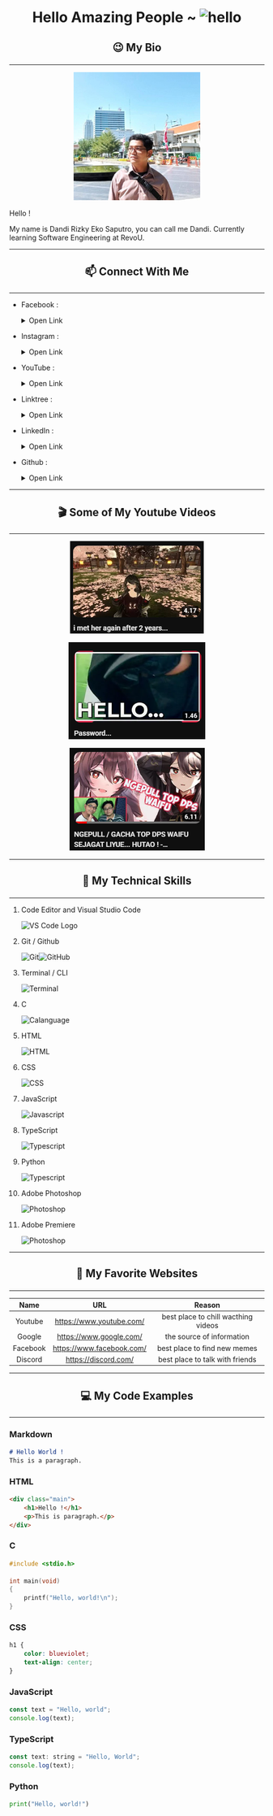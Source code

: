 # <p align = "center">Hello Amazing People ~ <img src="https://raw.githubusercontent.com/DandiRizkyy/slackmoji/master/emoji/blob/blob-wave-gif.gif" width="50px" height="50px" alt="hello">

## <p align = "center">😉 My Bio
---

<p align="center"> <img src="./assets/me.jpg" width="250"/></p>

Hello ! 
<p>My name is Dandi Rizky Eko Saputro, you can call me Dandi. Currently learning Software Engineering at RevoU. 

-----
## <p align = "center"> 📫 Connect With Me  
-----
- Facebook : <details><summary>Open Link</summary>
[Dandi Rizky Eko Saputro](https://www.facebook.com/dandirizkyy94/)
![Facebook Photo](./assets/myfacebook.png)

- Instagram : <details><summary>Open Link</summary>
[@dand_ndi](https://www.instagram.com/dand_ndi/?hl=id)
![<p align = "center">Instagram Photo](./assets/myinstagram.png)

- YouTube : <details><summary>Open Link</summary>[Danzyko](https://www.youtube.com/@Danzyko/about)\
![YouTube Photo](./assets/myyt.png)

- Linktree : <details><summary>Open Link</summary>[link.tree/Danzyko](https://linktr.ee/Danzyko?fbclid=IwAR1lXNo3tazSDnpp9comVpR_2bT0GcANjvOfU1PFdTBi5qZkrdgw0jLNs6M)
![linktree Photo](./assets/mylinktree.png)

- LinkedIn : <details><summary>Open Link</summary>[Dandi Rizky](https://www.linkedin.com/in/dandirizkyy/)
![Linkedin Photo](./assets/mylinkedin.png)

- Github : <details><summary>Open Link</summary>[DandiRizkyy](https://github.com/DandiRizkyy)
![Github Photo](./assets/mygithub.png)

---
## <p align = "center">🎬 Some of My Youtube Videos
---

[<p align = "center">![Watch the video](./assets/ytcover2.png)](https://www.youtube.com/watch?v=XMTjWsN4OfI)

[<p align = "center">![Watch the video](./assets/ytcover1.png)](https://youtu.be/ULYp-qjuM6w)

[<p align = "center">![Watch the video](./assets/ytcover3.png)](https://youtu.be/1Cbu7IhZxys)

---
## <p align ="center">💼 My Technical Skills
---
1. Code Editor and Visual Studio Code <p><img height="20" title="VSCode" alt="VS Code Logo" src="https://upload.wikimedia.org/wikipedia/commons/thumb/9/9a/Visual_Studio_Code_1.35_icon.svg/2048px-Visual_Studio_Code_1.35_icon.svg.png">

2. Git / Github <p><img height="20" title="Git" alt="Git" src="https://avatars.githubusercontent.com/u/18133?s=200&v=4"><img height="20" title="GitHub" alt="GitHub" src="https://github.githubassets.com/images/modules/logos_page/GitHub-Mark.png">

3. Terminal / CLI <p><img height="15" title="Terminal" alt="Terminal" src="https://upload.wikimedia.org/wikipedia/commons/thumb/5/51/Windows_Terminal_logo.svg/2560px-Windows_Terminal_logo.svg.png">

4. C <p><img height="20" title="Clang" alt="Calanguage" src="https://upload.wikimedia.org/wikipedia/commons/thumb/1/18/C_Programming_Language.svg/1200px-C_Programming_Language.svg.png">

5. HTML <p><img height="30" title="HTML" alt="HTML" src="https://upload.wikimedia.org/wikipedia/commons/thumb/6/61/HTML5_logo_and_wordmark.svg/2048px-HTML5_logo_and_wordmark.svg.png">

6. CSS <p><img height="30" title="CSS" alt="CSS" src="https://upload.wikimedia.org/wikipedia/commons/thumb/d/d5/CSS3_logo_and_wordmark.svg/1452px-CSS3_logo_and_wordmark.svg.png">

7. JavaScript <p><img height="30" title="Javascript" alt="Javascript" src="https://upload.wikimedia.org/wikipedia/commons/6/6a/JavaScript-logo.png">

8. TypeScript <p><img height="30" title="Typescript" alt="Typescript" src="https://upload.wikimedia.org/wikipedia/commons/thumb/4/4c/Typescript_logo_2020.svg/1200px-Typescript_logo_2020.svg.png">

9. Python <p><img height="30" title="Typescript" alt="Typescript" src="https://upload.wikimedia.org/wikipedia/commons/thumb/c/c3/Python-logo-notext.svg/1869px-Python-logo-notext.svg.png">

10. Adobe Photoshop <p><img height="30" title="PS" alt="Photoshop" src="https://upload.wikimedia.org/wikipedia/commons/thumb/a/af/Adobe_Photoshop_CC_icon.svg/640px-Adobe_Photoshop_CC_icon.svg.png">

11. Adobe Premiere <p><img height="30" title="PS" alt="Photoshop" src="https://upload.wikimedia.org/wikipedia/commons/thumb/4/40/Adobe_Premiere_Pro_CC_icon.svg/2101px-Adobe_Premiere_Pro_CC_icon.svg.png">
---
## <p align = "center">🚩 My Favorite Websites
---

| Name | URL | Reason |
|:--------:|:---------:|:-------:|
|Youtube  | <https://www.youtube.com/>    | best place to chill wacthing videos |
|Google   | <https://www.google.com/>  | the source of information |
|Facebook | <https://www.facebook.com/> | best place to find new memes  |
|Discord | <https://discord.com/> | best place to talk with friends   |

----
## <p align = "center">💻 My Code Examples
----
### Markdown
```markdown
# Hello World !
This is a paragraph.
```
### HTML
```html
<div class="main">
    <h1>Hello !</h1>
    <p>This is paragraph.</p>
</div>
```
### C
```c
#include <stdio.h>

int main(void)
{
    printf("Hello, world!\n");
}
```
### CSS
```css
h1 {
    color: blueviolet;
    text-align: center;
}
```
### JavaScript
```js
const text = "Hello, world";
console.log(text);
```
### TypeScript
```js
const text: string = "Hello, World";
console.log(text);
```
### Python
```python
print("Hello, world!")
```
